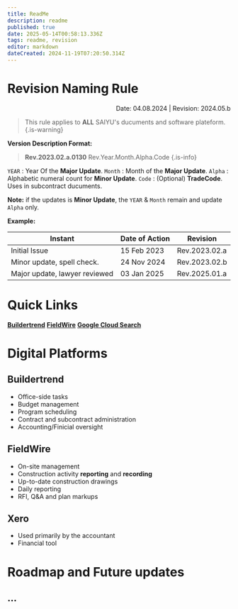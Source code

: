 ```yaml
---
title: ReadMe
description: readme
published: true
date: 2025-05-14T00:58:13.336Z
tags: readme, revision
editor: markdown
dateCreated: 2024-11-19T07:20:50.314Z
---
```



# Revision Naming Rule

<p style="text-align:right">Date: 04.08.2024 | Revision: 2024.05.b</p>

> This rule applies to **ALL** SAIYU's ducuments and software plateform.
{.is-warning}

**Version Description Format:**


> **Rev.2023.02.a.0130**
> Rev.Year.Month.Alpha.Code
{.is-info}

`YEAR` : Year Of the **Major Update**.
`Month` : Month of the **Major Update**.
`Alpha` : Alphabetic numeral count for **Minor Update**.
`Code` : (Optional) **TradeCode**. Uses in subcontract ducuments.


**Note:** if the updates is **Minor Update**, the `YEAR` & `Month` remain and update `Alpha` only.

**Example:**

| Instant | Date of Action | Revision |
|---|---|---|
| Initial Issue | 15 Feb 2023 | Rev.2023.02.a  |
| Minor update, spell check. | 24 Nov 2024 | Rev.2023.02.b |
| Major update, lawyer reviewed | 03 Jan 2025 | Rev.2025.01.a|

# Quick Links
[**Buildertrend**](https://buildertrend.net/)
[**FieldWire**](https://app.fieldwire.com/#!/index/projects)
[**Google Cloud Search**](https://cloudsearch.google.com/cloudsearch?authuser=0)


# Digital Platforms

## Buildertrend
- Office-side tasks
- Budget management
- Program scheduling
- Contract and subcontract administration
- Accounting/Finicial oversight

## FieldWire
- On-site management
- Construction activity **reporting** and **recording**
- Up-to-date construction drawings
- Daily reporting
- RFI, Q&A and plan markups

## Xero
- Used primarily by the accountant
- Financial tool

# Roadmap and Future updates

## ...
